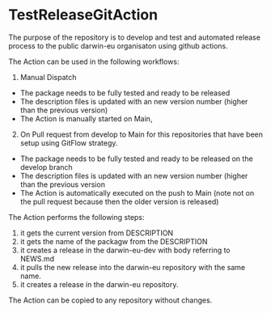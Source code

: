 # TestReleaseGitAction

The purpose of the repository is to develop and test and automated release process to the public darwin-eu organisaton using github actions.

The Action can be used in the following workflows:

1) Manual Dispatch
- The package needs to be fully tested and ready to be released
- The description files is updated with an new version number (higher than the previous version)
- The Action is manually started on Main,

2) On Pull request from develop to Main for this repositories that have been setup using GitFlow strategy.
- The package needs to be fully tested and ready to be released on the develop branch
- The description files is updated with an new version number (higher than the previous version
- The Action is automatically executed on the push to Main (note not on the pull request because then the older version is released)

The Action performs the following steps:

1) it gets the current version from DESCRIPTION
2) it gets the name of the packagw from the DESCRIPTION
3) it creates a release in the darwin-eu-dev with body referring to NEWS.md
4) it pulls the new release into the darwin-eu repository with the same name.
5) it creates a release in the darwin-eu repository.

The Action can be copied to any repository without changes.
